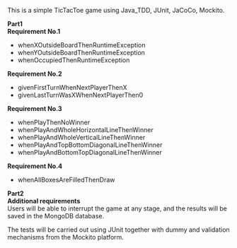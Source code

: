 
This is a simple TicTacToe game using Java_TDD, JUnit, JaCoCo, Mockito.

**Part1**  
**Requirement No.1**
- whenXOutsideBoardThenRuntimeException
- whenYOutsideBoardThenRuntimeException
- whenOccupiedThenRuntimeException

**Requirement No.2**
- givenFirstTurnWhenNextPlayerThenX
- givenLastTurnWasXWhenNextPlayerThen0

**Requirement No.3**
- whenPlayThenNoWinner
- whenPlayAndWholeHorizontalLineThenWinner
- whenPlayAndWholeVerticalLineThenWinner
- whenPlayAndTopBottomDiagonalLineThenWinner
- whenPlayAndBottomTopDiagonalLineThenWinner

**Requirement No.4**
- whenAllBoxesAreFilledThenDraw


**Part2**  
**Additional requirements**  
Users will be able to interrupt the game at any stage, 
and the results will be saved in the MongoDB database.

The tests will be carried out using JUnit together with 
dummy and validation mechanisms from the Mockito platform.






